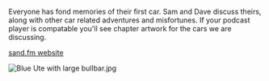 Everyone has fond memories of their first car. Sam and Dave discuss theirs, along with other car related adventures and misfortunes. If your podcast player is compatable you'll see chapter artwork for the cars we are discussing.

[sand.fm website](http://sand.fm)

![Blue Ute with large bullbar.jpg](https://uploads.fireside.fm/images/2/2c1262bc-be8e-476e-92c9-7dabeb91565b/HYhboHdu.jpg)
